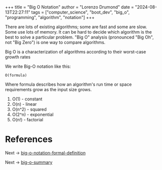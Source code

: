 +++
title = "Big O Notation"
author = "Lorenzo Drumond"
date = "2024-08-13T22:27:11"
tags = ["computer_science",  "boot_dev",  "big_o",  "programming",  "algorithm",  "notation"]
+++



There are lots of existing algorithms; some are fast and some are slow. Some use lots of memory. It can be hard to decide which algorithm is the best to solve a particular problem. "Big O" analysis (pronounced "Big Oh", not "Big Zero") is one way to compare algorithms.

   Big O is a characterization of algorithms according to their worst-case growth rates

We write Big-O notation like this:

```
O(formula)
```

Where formula describes how an algorithm's run time or space requirements grow as the input size grows.

1. O(1) - constant
2. O(n) - linear
3. O(n^2) - squared
4. O(2^n) - exponential
5. O(n!) - factorial


# References

Next -> [big-o-notation-formal-definition](/wiki/big-o-notation-formal-definition/)

Next -> [big-o-summary](/wiki/big-o-summary/)
